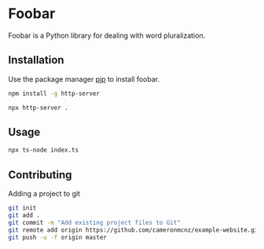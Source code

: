 # Foobar

Foobar is a Python library for dealing with word pluralization.

## Installation

Use the package manager [pip](https://pip.pypa.io/en/stable/) to install foobar.

```bash
npm install -g http-server
```

```bash
npx http-server .
```

## Usage

```bash
npx ts-node index.ts
```

## Contributing

Adding a project to git

```bash
git init
git add .
git commit -m "Add existing project files to Git"
git remote add origin https://github.com/cameronmcnz/example-website.git
git push -u -f origin master
```

